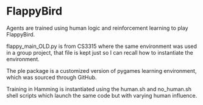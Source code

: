 # FlappyBird
Agents are trained using human logic and reinforcement learning to play FlappyBird. 

flappy_main_OLD.py is from CS3315 where the same environment was used in a group project, that file is kept just so I can recall how to instantiate the environment. 

The ple package is a customized version of pygames learning environment, which was sourced through GitHub. 

Training in Hamming is instantiated using the human.sh and no_human.sh shell scripts which launch the same code but with varying human influence. 
